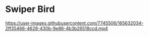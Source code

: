 # Swiper Bird



https://user-images.githubusercontent.com/7745506/165632034-2ff35466-4628-430b-9e86-4b3b26518ccd.mp4

